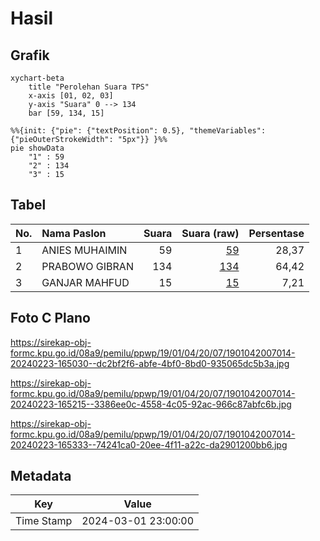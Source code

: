 # Hasil

## Grafik

```mermaid
xychart-beta
    title "Perolehan Suara TPS"
    x-axis [01, 02, 03]
    y-axis "Suara" 0 --> 134
    bar [59, 134, 15]
```

```mermaid
%%{init: {"pie": {"textPosition": 0.5}, "themeVariables": {"pieOuterStrokeWidth": "5px"}} }%%
pie showData
    "1" : 59
    "2" : 134
    "3" : 15
```

## Tabel

| No. | Nama Paslon    | Suara | Suara (raw) | Persentase |
|:--- |:-------------- | -----:| -----------:| ----------:|
| 1   | ANIES MUHAIMIN | 59    | [59][p-1]   | 28,37      |
| 2   | PRABOWO GIBRAN | 134   | [134][p-2]  | 64,42      |
| 3   | GANJAR MAHFUD  | 15    | [15][p-3]   | 7,21       |


[p-1]: https://github.com/gigit-pemilu/pemilu-2024-19-kepulauan-bangka-belitung/blob/main/pilpres/hitung-suara/sub/19-kepulauan-bangka-belitung/sub/01-bangka/sub/04-mendo-barat/sub/2007-kace/sub/014-tps/sub/paslon-1.txt
[p-2]: https://github.com/gigit-pemilu/pemilu-2024-19-kepulauan-bangka-belitung/blob/main/pilpres/hitung-suara/sub/19-kepulauan-bangka-belitung/sub/01-bangka/sub/04-mendo-barat/sub/2007-kace/sub/014-tps/sub/paslon-2.txt
[p-3]: https://github.com/gigit-pemilu/pemilu-2024-19-kepulauan-bangka-belitung/blob/main/pilpres/hitung-suara/sub/19-kepulauan-bangka-belitung/sub/01-bangka/sub/04-mendo-barat/sub/2007-kace/sub/014-tps/sub/paslon-3.txt

## Foto C Plano

https://sirekap-obj-formc.kpu.go.id/08a9/pemilu/ppwp/19/01/04/20/07/1901042007014-20240223-165030--dc2bf2f6-abfe-4bf0-8bd0-935065dc5b3a.jpg

https://sirekap-obj-formc.kpu.go.id/08a9/pemilu/ppwp/19/01/04/20/07/1901042007014-20240223-165215--3386ee0c-4558-4c05-92ac-966c87abfc6b.jpg

https://sirekap-obj-formc.kpu.go.id/08a9/pemilu/ppwp/19/01/04/20/07/1901042007014-20240223-165333--74241ca0-20ee-4f11-a22c-da2901200bb6.jpg


## Metadata

| Key        | Value               |
| ---------- | ------------------- |
| Time Stamp | 2024-03-01 23:00:00 |




